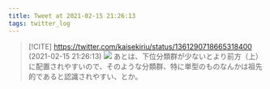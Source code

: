 ```yaml
---
title: Tweet at 2021-02-15 21:26:13
tags: twitter_log
---
```


> [!CITE] https://twitter.com/kaisekiriu/status/1361290718665318400 (2021-02-15 21:26:13)
> ![](https://twitter.com/kaisekiriu/status/1361290718665318400)
> あとは、下位分類群が少ないとより前方（上）に配置されやすいので、そのような分類群、特に単型のものなんかは祖先的であると認識されやすい、とか。
